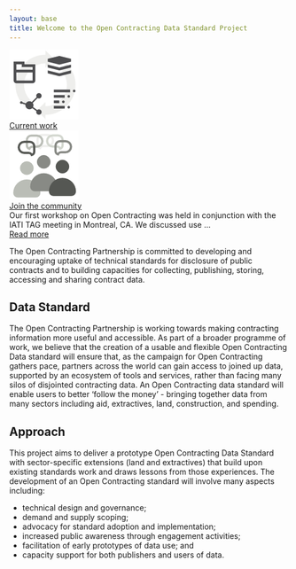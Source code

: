 ```yaml
---
layout: base
title: Welcome to the Open Contracting Data Standard Project
---
```

<div class="post-title">
    <div class="row">
        <div class="col-md-4">
            <div class="panel block panel-default">
                <div class="panel-body iconic">
                    <img class="center-block" src="/assets/design/building.png"/>
                </div>
                <div class="panel-body">
                    <a href="/pages/tools.html" class="btn btn-primary btn-lg" role="button">Current work</a>
                </div>
            </div>
        </div>
        <div class="col-md-4">
            <div class="panel block">
                <div class="panel-body iconic">
                    <img class="center-block" src="/assets/design/community.png"/>
                </div>
                <div class="panel-body">
                    <a href="/pages/community.html" class="btn btn-primary btn-lg" role="button">Join the community</a>
                </div>
            </div>
        </div>
        <div class="col-md-4">
            <div class="panel block">
                <div class="panel-body iconic">
                    Our first workshop on Open Contracting was held in conjunction with the IATI TAG meeting in Montreal, CA.
                    We discussed use ...
                </div>
                <div class="panel-body">
                    <a href="/pages/workshops/2014-01-Montreal/index.html" class="btn btn-primary btn-lg" role="button">Read more</a>
                </div>
            </div>
        </div>
    </div>
</div>
<div class="post">
<p>
The Open Contracting Partnership is committed to developing and encouraging uptake of technical standards for disclosure of public contracts and to building capacities for collecting, publishing, storing, accessing and sharing contract data.
</p>

<h2>Data Standard</h2>
<p>
The Open Contracting Partnership is working towards making contracting information more useful and accessible. As part of a broader programme of work,  we believe that the creation of a usable and flexible Open Contracting Data standard will ensure that, as the campaign for Open Contracting gathers pace, partners across the world can gain access to joined up data, supported by an ecosystem of tools and services, rather than facing many silos of disjointed contracting data. An Open Contracting data standard will enable users to better ‘follow the money’ - bringing together data from many sectors including aid, extractives, land, construction, and spending.
</p>

<h2>Approach</h2>
<p>
This project aims to deliver a prototype Open Contracting Data Standard with sector-specific extensions (land and extractives) that build upon existing standards work and draws lessons from those experiences. The development of an Open Contracting standard will involve many aspects including:
</p>
<ul>
<li>technical design and governance;
<li>demand and supply scoping;</li>
<li>advocacy for standard adoption and implementation;</li>
<li>increased public awareness through engagement activities;</li>
<li>facilitation of early prototypes of data use; and</li>
<li>capacity support for both publishers and users of data.</li>
</ul>
</div>

